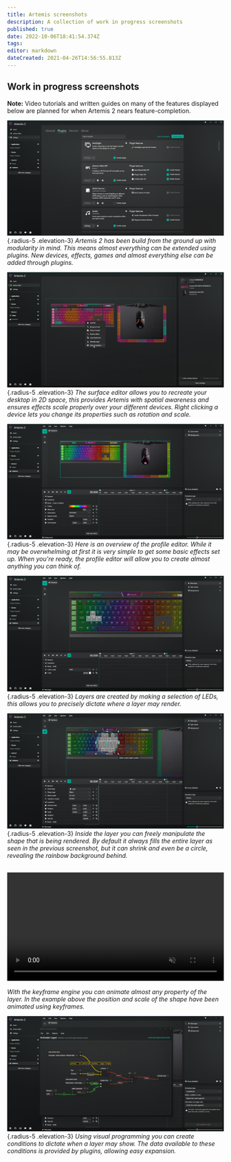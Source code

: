 ```yaml
---
title: Artemis screenshots
description: A collection of work in progress screenshots
published: true
date: 2022-10-06T18:41:54.374Z
tags: 
editor: markdown
dateCreated: 2021-04-26T14:56:55.813Z
---
```


## Work in progress screenshots
**Note:** Video tutorials and written guides on many of the features displayed below are planned for when Artemis 2 nears feature-completion.

![plugins.png](/screenshots/plugins.png){.radius-5 .elevation-3}
*Artemis 2 has been build from the ground up with modularity in mind. This means almost everything can be extended using plugins. New devices, effects, games and almost everything else can be added through plugins.*

![Surface editor](/screenshots/surface-editor.png){.radius-5 .elevation-3}
*The surface editor allows you to recreate your desktop in 2D space, this provides Artemis with spatial awareness and ensures effects scale properly over your different devices. Right clicking a device lets you change its properties such as rotation and scale.*

![shapes.png](/screenshots/profile-editor.png){.radius-5 .elevation-3}
*Here is an overview of the profile editor. While it may be overwhelming at first it is very simple to get some basic effects set up. When you're ready, the profile editor will allow you to create almost anything you can think of.*

![led-selection.png](/screenshots/led-selection.png){.radius-5 .elevation-3}
*Layers are created by making a selection of LEDs, this allows you to precisely dictate where a layer may render.*

![shapes.png](/screenshots/shapes.png){.radius-5 .elevation-3}
*Inside the layer you can freely manipulate the shape that is being rendered. By default it always fills the entire layer as seen in the previous screenshot, but it can shrink and even be a circle, revealing the rainbow background behind.*  

<br/>
<video width="100%" autoplay loop muted class="radius-5 elevation-3">
  <source src="/screenshots/profile-editor.mp4" type="video/mp4" />
</video>

*With the keyframe engine you can animate almost any property of the layer. In the example above the position and scale of the shape have been animated using keyframes.*

![Nodes](/screenshots/nodes.png){.radius-5 .elevation-3}
*Using visual programming you can create conditions to dictate when a layer may show. The data available to these conditions is provided by plugins, allowing easy expansion.*